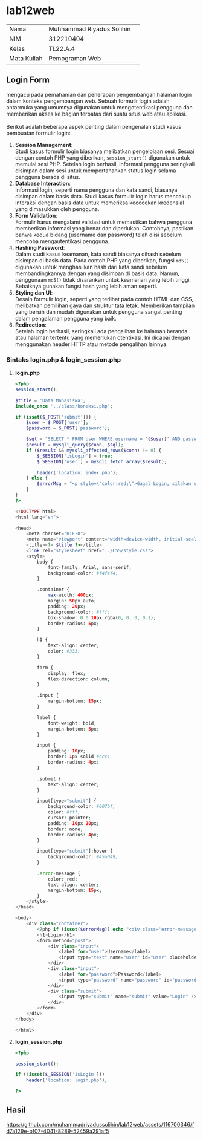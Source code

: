 # lab12web

|  |  |  |
|-----|------|-----|
|Nama|Muhhammad Riyadus Solihin|
|NIM|312210404|
|Kelas|TI.22.A.4|
|Mata Kuliah|Pemograman Web|

## Login Form
mengacu pada pemahaman dan penerapan pengembangan halaman login dalam konteks pengembangan web. Sebuah formulir login adalah antarmuka yang umumnya digunakan untuk mengotentikasi pengguna dan memberikan akses ke bagian terbatas dari suatu situs web atau aplikasi.<br>
<br>
Berikut adalah beberapa aspek penting dalam pengenalan studi kasus pembuatan formulir login:

1. **Session Management**:<br>
Studi kasus formulir login biasanya melibatkan pengelolaan sesi. Sesuai dengan contoh PHP yang diberikan, `session_start()` digunakan untuk memulai sesi PHP. Setelah login berhasil, informasi pengguna seringkali disimpan dalam sesi untuk mempertahankan status login selama pengguna berada di situs.
2. **Database Interaction**:<br>
Informasi login, seperti nama pengguna dan kata sandi, biasanya disimpan dalam basis data. Studi kasus formulir login harus mencakup interaksi dengan basis data untuk memeriksa kecocokan kredensial yang dimasukkan oleh pengguna.
3. **Form Validation**:<br>
Formulir harus mengalami validasi untuk memastikan bahwa pengguna memberikan informasi yang benar dan diperlukan. Contohnya, pastikan bahwa kedua bidang (username dan password) telah diisi sebelum mencoba mengautentikasi pengguna.
4. **Hashing Password**:<br>
Dalam studi kasus keamanan, kata sandi biasanya dihash sebelum disimpan di basis data. Pada contoh PHP yang diberikan, fungsi `md5()` digunakan untuk menghasilkan hash dari kata sandi sebelum membandingkannya dengan yang disimpan di basis data. Namun, penggunaan `md5()` tidak disarankan untuk keamanan yang lebih tinggi. Sebaiknya gunakan fungsi hash yang lebih aman seperti.
5. **Styling dan UI**:<br>
Desain formulir login, seperti yang terlihat pada contoh HTML dan CSS, melibatkan pemilihan gaya dan struktur tata letak. Memberikan tampilan yang bersih dan mudah digunakan untuk pengguna sangat penting dalam pengalaman pengguna yang baik.
6. **Redirection**:<br>
Setelah login berhasil, seringkali ada pengalihan ke halaman beranda atau halaman tertentu yang memerlukan otentikasi. Ini dicapai dengan menggunakan header HTTP atau metode pengalihan lainnya.

### Sintaks **login.php** & **login_session.php**

1. **login.php**
    ```php
    <?php
    session_start();

    $title = 'Data Mahasiswa';
    include_once '../class/koneksi.php';

    if (isset($_POST['submit'])) {
        $user = $_POST['user'];
        $password = $_POST['password'];

        $sql = "SELECT * FROM user WHERE username = '{$user}' AND password = md5('{$password}') ";
        $result = mysqli_query($conn, $sql);
        if ($result && mysqli_affected_rows($conn) != 0) {
            $_SESSION['isLogin'] = true;
            $_SESSION['user'] = mysqli_fetch_array($result);

            header('location: index.php');
        } else {
            $errorMsg = "<p style=\"color:red;\">Gagal Login, silakan ulangi lagi.</p>";
        }
    }
    ?>

    <!DOCTYPE html>
    <html lang="en">

    <head>
        <meta charset="UTF-8">
        <meta name="viewport" content="width=device-width, initial-scale=1.0">
        <title><?= $title ?></title>
        <link rel="stylesheet" href="../CSS/style.css">
        <style>
            body {
                font-family: Arial, sans-serif;
                background-color: #f4f4f4;
            }

            .container {
                max-width: 400px;
                margin: 50px auto;
                padding: 20px;
                background-color: #fff;
                box-shadow: 0 0 10px rgba(0, 0, 0, 0.1);
                border-radius: 5px;
            }

            h1 {
                text-align: center;
                color: #333;
            }

            form {
                display: flex;
                flex-direction: column;
            }

            .input {
                margin-bottom: 15px;
            }

            label {
                font-weight: bold;
                margin-bottom: 5px;
            }

            input {
                padding: 10px;
                border: 1px solid #ccc;
                border-radius: 4px;
            }

            .submit {
                text-align: center;
            }

            input[type="submit"] {
                background-color: #007bf;
                color: #fff;
                cursor: pointer;
                padding: 10px 20px;
                border: none;
                border-radius: 4px;
            }

            input[type="submit"]:hover {
                background-color: #45a049;
            }

            .error-message {
                color: red;
                text-align: center;
                margin-bottom: 15px;
            }
        </style>
    </head>

    <body>
        <div class="container">
            <?php if (isset($errorMsg)) echo "<div class='error-message'>$errorMsg</div>"; ?>
            <h1>Login</h1>
            <form method="post">
                <div class="input">
                    <label for="user">Username</label>
                    <input type="text" name="user" id="user" placeholder="Username" required />
                </div>
                <div class="input">
                    <label for="password">Password</label>
                    <input type="password" name="password" id="password" placeholder="Password" required />
                </div>
                <div class="submit">
                    <input type="submit" name="submit" value="Login" />
                </div>
            </form>
        </div>
    </body>

    </html>
    ```

2. **login_session.php**

    ```php
    <?php 

    session_start();

    if (!isset($_SESSION['isLogin']))
        header('location: login.php');

    ?>
    ```

## Hasil

https://github.com/muhammadriyadussolihin/lab12web/assets/116700346/fd7a129e-bf07-4041-8289-52459a291af5